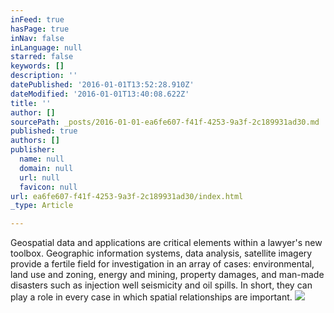 ```yaml
---
inFeed: true
hasPage: true
inNav: false
inLanguage: null
starred: false
keywords: []
description: ''
datePublished: '2016-01-01T13:52:28.910Z'
dateModified: '2016-01-01T13:40:08.622Z'
title: ''
author: []
sourcePath: _posts/2016-01-01-ea6fe607-f41f-4253-9a3f-2c189931ad30.md
published: true
authors: []
publisher:
  name: null
  domain: null
  url: null
  favicon: null
url: ea6fe607-f41f-4253-9a3f-2c189931ad30/index.html
_type: Article

---
```

Geospatial data and applications are critical elements within a lawyer's new toolbox.  Geographic information systems, data analysis, satellite imagery provide a fertile field for investigation in an array of cases:  environmental, land use and zoning, energy and mining, property damages, and man-made disasters such as injection well seismicity and oil spills.  In short, they can play a role in every case in which spatial relationships are important. ![](https://the-grid-user-content.s3-us-west-2.amazonaws.com/e01ebe0e-cbe4-4fd8-8356-0dec96661599.png)